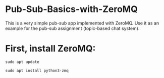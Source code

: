 # Pub-Sub-Basics-with-ZeroMQ

This is a very simple pub-sub app implemented with ZeroMQ. Use it as an example for the pub-sub assignment (topic-based chat system).

# First, install ZeroMQ:

    sudo apt update

    sudo apt install python3-zmq
